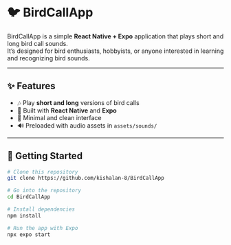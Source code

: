 # 🐦 BirdCallApp

BirdCallApp is a simple **React Native + Expo** application that plays short and long bird call sounds.  
It’s designed for bird enthusiasts, hobbyists, or anyone interested in learning and recognizing bird sounds.

---

## ✨ Features
- 🎶 Play **short and long** versions of bird calls  
- 📱 Built with **React Native** and **Expo**  
- 🎨 Minimal and clean interface  
- 🔊 Preloaded with audio assets in `assets/sounds/`

---

## 🚀 Getting Started

```bash
# Clone this repository
git clone https://github.com/kishalan-8/BirdCallApp

# Go into the repository
cd BirdCallApp

# Install dependencies
npm install

# Run the app with Expo
npx expo start
